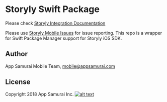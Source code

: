 # Storyly Swift Package

Please check [Storyly Integration Documentation](https://integration.storyly.io/)

Please use [Storyly Mobile Issues](https://github.com/Netvent/storyly-mobile/issues) for issue reporting. This repo is a wrapper for Swift Package Manager support for Storyly iOS SDK.

## Author
App Samurai Mobile Team, mobile@appsamurai.com
## License
Copyright 2018 App Samurai Inc.
[![alt text](https://github.com/Netvent/storyly-mobile/blob/master/storyly.png?raw=true "Storyly")](https://dashboard.storyly.io)
